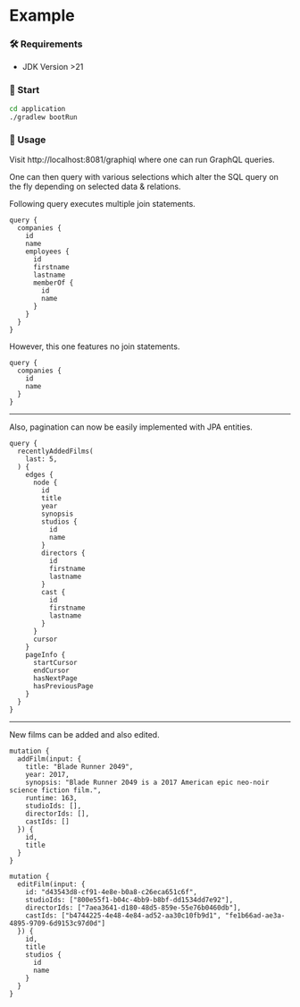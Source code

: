# Example

### 🛠️ Requirements

* JDK Version >21

### 🚀 Start

```bash
cd application
./gradlew bootRun
```

### 📓 Usage

Visit http://localhost:8081/graphiql where one can run GraphQL queries.

One can then query with various selections which alter the SQL query on the fly depending on selected data & relations.

Following query executes multiple join statements.

```
query {
  companies {
    id
    name
    employees {
      id
      firstname
      lastname
      memberOf {
        id
        name
      }
    }
  }
}
```

However, this one features no join statements.

```
query {
  companies {
    id
    name 
  }
}
```

---

Also, pagination can now be easily implemented with JPA entities.

```
query {
  recentlyAddedFilms(
    last: 5,
  ) {
    edges {
      node {
        id
        title
        year
        synopsis
        studios {
          id
          name
        }
        directors {
          id
          firstname
          lastname
        }
        cast {
          id
          firstname
          lastname
        }
      }
      cursor
    }
    pageInfo {
      startCursor
      endCursor
      hasNextPage
      hasPreviousPage
    }
  }
}
```

---

New films can be added and also edited.

```
mutation {
  addFilm(input: {
    title: "Blade Runner 2049",
    year: 2017,
    synopsis: "Blade Runner 2049 is a 2017 American epic neo-noir science fiction film.",
    runtime: 163,
    studioIds: [],
    directorIds: [],
    castIds: []
  }) {
    id,
    title
  }
}
```

```
mutation {
  editFilm(input: {
    id: "d43543d8-cf91-4e8e-b0a8-c26eca651c6f",
    studioIds: ["800e55f1-b04c-4bb9-b8bf-dd1534dd7e92"],
    directorIds: ["7aea3641-d180-48d5-859e-55e76b0460db"],
    castIds: ["b4744225-4e48-4e84-ad52-aa30c10fb9d1", "fe1b66ad-ae3a-4895-9709-6d9153c97d0d"]
  }) {
    id,
    title
    studios {
      id
      name
    }
  }
}
```
